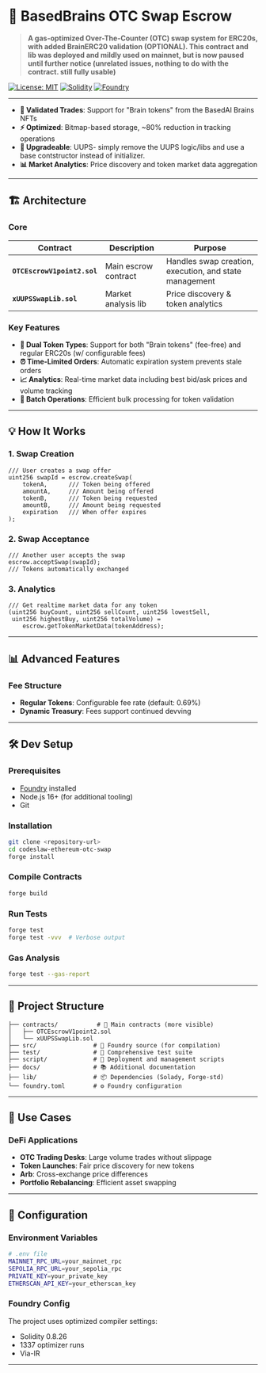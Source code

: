 # 🧠 BasedBrains OTC Swap Escrow

> **A gas-optimized Over-The-Counter (OTC) swap system for ERC20s, with added BrainERC20 validation (OPTIONAL). This contract and lib was deployed and mildly used on mainnet, but is now paused until further notice (unrelated issues, nothing to do with the contract. still fully usable)**

[![License: MIT](https://img.shields.io/badge/License-MIT-yellow.svg)](https://opensource.org/licenses/MIT)
[![Solidity](https://img.shields.io/badge/Solidity-^0.8.26-blue.svg)](https://docs.soliditylang.org/)
[![Foundry](https://img.shields.io/badge/Framework-Foundry-red.svg)](https://getfoundry.sh/)

---

- **🎯 Validated Trades**: Support for "Brain tokens" from the BasedAI Brains NFTs
- **⚡ Optimized**: Bitmap-based storage, ~80% reduction in tracking operations
- **🔄 Upgradeable**: UUPS- simply remove the UUPS logic/libs and use a base contstructor instead of initializer.
- **📊 Market Analytics**: Price discovery and token market data aggregation

---

## 🏗️ **Architecture**

### Core

| Contract | Description | Purpose |
|----------|-------------|---------|
| **`OTCEscrowV1point2.sol`** | Main escrow contract | Handles swap creation, execution, and state management |
| **`xUUPSSwapLib.sol`** | Market analysis lib | Price discovery & token analytics |

### Key Features

- **🎨 Dual Token Types**: Support for both "Brain tokens" (fee-free) and regular ERC20s (w/ configurable fees)
- **⏰ Time-Limited Orders**: Automatic expiration system prevents stale orders
- **📈  Analytics**: Real-time market data including best bid/ask prices and volume tracking
- **🔄 Batch Operations**: Efficient bulk processing for token validation

---

## 💡 **How It Works**

### 1. **Swap Creation**
```solidity
/// User creates a swap offer
uint256 swapId = escrow.createSwap(
    tokenA,      /// Token being offered
    amountA,     /// Amount being offered  
    tokenB,      /// Token being requested
    amountB,     /// Amount being requested
    expiration   /// When offer expires
);
```

### 2. **Swap Acceptance**
```solidity
/// Another user accepts the swap
escrow.acceptSwap(swapId);
/// Tokens automatically exchanged
```

### 3. **Analytics**
```solidity
/// Get realtime market data for any token
(uint256 buyCount, uint256 sellCount, uint256 lowestSell, 
 uint256 highestBuy, uint256 totalVolume) = 
    escrow.getTokenMarketData(tokenAddress);
```

---

##  📊 **Advanced Features**

### Fee Structure
- **Regular Tokens**: Configurable fee rate (default: 0.69%)
- **Dynamic Treasury**: Fees support continued devving
---

## 🛠️ **Dev Setup**

### Prerequisites
- [Foundry](https://getfoundry.sh/) installed
- Node.js 16+ (for additional tooling)
- Git

### Installation
```bash
git clone <repository-url>
cd codeslaw-ethereum-otc-swap
forge install
```

### Compile Contracts
```bash
forge build
```

### Run Tests
```bash
forge test
forge test -vvv  # Verbose output
```

### Gas Analysis
```bash
forge test --gas-report
```

---

## 📁 **Project Structure**

```
├── contracts/           # 📜 Main contracts (more visible)
│   ├── OTCEscrowV1point2.sol
│   └── xUUPSSwapLib.sol
├── src/                # 🔧 Foundry source (for compilation)
├── test/               # 🧪 Comprehensive test suite
├── script/             # 📝 Deployment and management scripts
├── docs/               # 📚 Additional documentation
├── lib/                # 📦 Dependencies (Solady, Forge-std)
└── foundry.toml        # ⚙️ Foundry configuration
```

---

## 🎯 **Use Cases**

### DeFi Applications
- **OTC Trading Desks**: Large volume trades without slippage
- **Token Launches**: Fair price discovery for new tokens
- **Arb**: Cross-exchange price differences
- **Portfolio Rebalancing**: Efficient asset swapping
---

## 🔧 **Configuration**

### Environment Variables
```bash
# .env file
MAINNET_RPC_URL=your_mainnet_rpc
SEPOLIA_RPC_URL=your_sepolia_rpc  
PRIVATE_KEY=your_private_key
ETHERSCAN_API_KEY=your_etherscan_key
```

### Foundry Config
The project uses optimized compiler settings:
- Solidity 0.8.26
- 1337 optimizer runs
- Via-IR

---
